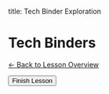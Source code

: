 title: Tech Binder Exploration
<div id="lesson-id" data-lesson-id="spectrum"></div>
<h1 class="lesson-title">Tech Binders</h1>
<p class="lesson-subtitle">
  <a href="/design/reading/" class="lesson-back-inline">← Back to Lesson Overview</a>
</p>




<button id="finish-lesson" class="completed-lesson-button">
  Finish Lesson
</button>